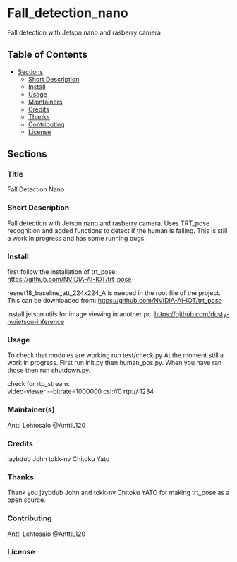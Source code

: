 # Fall_detection_nano
Fall detection with Jetson nano and rasberry camera


## Table of Contents

- [Sections](#sections)
  - [Short Description](#short-description)
  - [Install](#install)
  - [Usage](#usage)
  - [Maintainers](#maintainers)
  - [Credits](#credits)
  - [Thanks](#thanks)
  - [Contributing](#contributing)
  - [License](#license)

## Sections

### Title
Fall Detection Nano


### Short Description
Fall detection with Jetson nano and rasberry camera. 
Uses TRT_pose recognition and added functions to detect if the human is falling.
This is still a work in progress and has some running bugs.

### Install
first follow the installation of trt_pose:  
https://github.com/NVIDIA-AI-IOT/trt_pose

resnet18_baseline_att_224x224_A is needed in the root file of the project.
This can be downloaded from: https://github.com/NVIDIA-AI-IOT/trt_pose

install jetson utils for image viewing in another pc.
https://github.com/dusty-nv/jetson-inference

### Usage
To check that modules are working run test/check.py
At the moment still a work in progress. First run init.py then human_pos.py.
When you have ran those then run shutdown.py.

check for rtp_stream:  
video-viewer --bitrate=1000000 csi://0 rtp://<remote-ip>:1234
### Maintainer(s)
Antti Lehtosalo @AnttiL120

### Credits
jaybdub John
tokk-nv Chitoku Yato

### Thanks
Thank you jaybdub John and tokk-nv Chitoku YATO for making trt_pose as a open source.

### Contributing
Antti Lehtosalo @AnttiL120

### License

